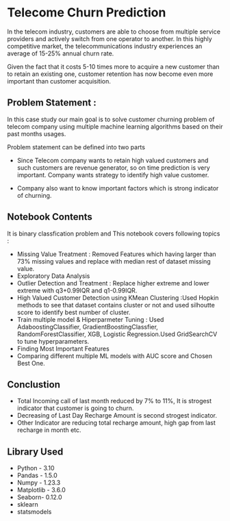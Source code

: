 # Telecome Churn Prediction


In the telecom industry, customers are able to choose from multiple service providers and actively switch from one operator to another. In this highly competitive market, the telecommunications industry experiences an average of 
15-25% annual churn rate.

Given the fact that it costs 5-10 times more to acquire a new customer than to retain an existing one, customer retention has now become even more important than customer acquisition.


## Problem Statement :

In this case study our main goal is to solve customer churning problem of telecom company using multiple machine learning algorithms based on their past months usages. 

Problem statement can be defined into two parts

- Since Telecom company wants to retain high valued customers and such customers are revenue generator, so on time prediction is very important. Company wants strategy to identify high value customer.

- Company also want to know important factors which is strong indicator of churning.

## Notebook Contents

It is binary classfication problem and This notebook covers following topics :

- Missing Value Treatment : Removed Features which having larger than 73% missing values and replace with median rest of dataset missing value.
- Exploratory Data Analysis
- Outlier Detection and Treatment : Replace higher extreme and lower extreme with q3+0.99IQR and q1-0.99IQR.
- High Valued Customer Detection using KMean Clustering :Used Hopkin methods to see that dataset contains cluster or not and used silhoutte score to identify best number of cluster.
- Train multiple model & Hiperparmeter Tuning : Used AdaboostingClassifier, GradientBoostingClassfier, RandomForestClassifier, XGB, Logistic Regression.Used GridSearchCV to tune hyperparameters.
- Finding Most Important Features 
- Comparing different multiple ML models with AUC score and Chosen Best One.

## Conclustion

- Total Incoming call of last month reduced by 7% to 11%, It is strogest indicator that customer is going to churn.
- Decreasing of Last Day Recharge Amount is second strogest indicator.
- Other Indicator are reducing total recharge amount, high gap from last recharge in month etc.

## Library Used
- Python - 3.10
- Pandas - 1.5.0
- Numpy - 1.23.3
- Matplotlib - 3.6.0
- Seaborn- 0.12.0
- sklearn 
- statsmodels

